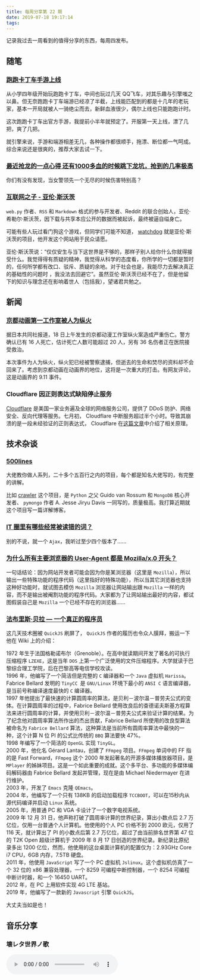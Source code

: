 ```yaml
---
title: 每周分享第 22 期
date: 2019-07-18 19:17:14
tags:
---
```


记录我过去一周看到的值得分享的东西，每周四发布。

<!--more-->

## 随笔

### [跑跑卡丁车手游上线](https://www.chinaventure.com.cn/news/78-20190715-346023.html)

从小学四年级开始玩跑跑卡丁车，中间也玩过几天 QQ飞车，对其乐趣与引擎嗤之以鼻。但无奈跑跑卡丁车端游已经凉了半截，上线能匹配到的都是十几年的老玩家，基本一开局就被人一骑绝尘而去，新鲜血液很少，偶尔上线也只能跑跑计时。

这次跑跑卡丁车出官方手游，我提前小半年就预定了。开服第一天上线，漂了几把，爽了几把。

就引擎来说，手游和端游相差无几，各种操作都很顺手，拖漂、断位都一气呵成。综合来说还是很爽的，推荐大家去试一下。

### [最近抢龙的一点心得 还有1000多血的时候跳下龙坑，抢到的几率极高](https://bbs.hupu.com/28472592.html)

你们有没有发现，当女警领先一个无尽的时候伤害特别高？

### [互联网之子 - 亚伦·斯沃茨](https://zh.wikipedia.org/wiki/%E4%BA%9A%E4%BC%A6%C2%B7%E6%96%AF%E6%B2%83%E8%8C%A8)

`web.py` 作者、`RSS` 和 `Markdown` 格式的参与开发者、Reddit 的联合创始人，亚伦·希勒尔·斯沃茨，因下载与共享本应公开的数据而被起诉，最终被逼自缢身亡。

可能有些人玩过看门狗这个游戏，但同学们可能不知道， [watchdog](http://watchdog.net) 就是亚伦·斯沃茨的项目，他开发这个网站用于民众请愿。

亚伦·斯沃茨说：“仅仅安生与当下这世界是不够的，那样子别人给你什么你就得接受什么。我觉得得有质疑的精神，我觉得从科学的态度看，你所学的一切都是暂时的，任何所学都有改口、驳斥、质疑的余地。对于社会也是，我能尽力去解决真正的基础性的问题时 ，我没法去回避它”。虽然亚伦·斯沃茨已经不在了，但是他留下的知识与理念还在影响着世人（包括我），望诸君共勉之。

## 新闻

### [京都动画第一工作室被人为纵火](https://zh.wikipedia.org/wiki/%E4%BA%AC%E9%83%BD%E5%8B%95%E7%95%AB%E7%B8%B1%E7%81%AB%E6%A1%88)

据日本共同社报道，18 日上午发生的京都动漫工作室纵火案造成严重伤亡。警方确认已有 16 人死亡，估计死亡人数可能超过 20 人，另有 36 名伤者正在医院接受救治。

本次事件为人为纵火，纵火犯已经被警察逮捕，但逝去的生命和焚尽的资料却不会回来了。考虑到京都动画在动画界的地位，这将是一次重大的打击。有网友评论，这是动画界的 9.11 事件。

### Cloudflare 因正则表达式缺陷停止服务

[Cloudflare](https://www.cloudflare.com) 是美国一家业务遍及全球的网络服务公司，提供了 DDoS 防护、网络安全、反向代理等服务。七月初， Cloudflare 中断服务超过半个小时。导致其崩溃的是一段未经验证的正则表达式， Cloudflare 在[这篇文章](https://blog.cloudflare.com/details-of-the-cloudflare-outage-on-july-2-2019/#appendix-about-regular-expression-backtracking)中介绍了相关原理。

## 技术杂谈

### [500lines](https://github.com/aosabook/500lines)

大佬教你做人系列，二十多个五百行之内的项目，每个都是知名大佬写的，有完整的讲解。

比如 [crawler](https://github.com/aosabook/500lines/tree/master/crawler) 这个项目，是 `Python` 之父 Guido van Rossum 和 `MongoDB` 核心开发者、 `pymongo` 作者 A. Jesse Jiryu Davis 一同写的，质量极高。我打算近期就这个项目写一篇详解博客。

### [IT 圈里有哪些经常被读错的词？](https://www.zhihu.com/question/19739907)

别的不说，就一个 `Ajax`，我听过至少四个版本了……

### [为什么所有主要浏览器的 User-Agent 都是 Mozilla/x.0 开头？](https://www.zhihu.com/question/19553117)

一句话结论：因为网站开发者可能会因为你是某浏览器（这里是 `Mozilla`），所以输出一些特殊功能的程序代码（这里指好的特殊功能），所以当其它浏览器也支持这种好功能时，就试图去模仿 `Mozilla` 浏览器让网站输出跟 `Mozilla` 一样的内容，而不是输出被阉割功能的程序代码。大家都为了让网站输出最好的内容，都试图假装自己是 `Mozilla` 一个已经不存在的浏览器……

### [法布里斯·贝拉 — 一个真正的程序员](https://keelii.com/2019/07/13/a-real-programmer-fabrice-bellard/)

这几天技术圈被 `QuickJS` 刷屏了， `QuickJS` 作者的履历也令众人膜拜，搬运一下他在 Wiki 上的介绍：

>>
1972 年生于法国格勒诺布尔（Grenoble）。在高中就读期间开发了著名的可执行压缩程序 `LZEXE`，这是当年 `DOS` 上第一个广泛使用的文件压缩程序。大学就读于巴黎综合理工学院，后在巴黎高等电信学校攻读。  
1996 年，他编写了一个简洁但是完整的 `C` 编译器和一个 `Java` 虚拟机 `Harissa`。Fabrice Bellard 发明的 `TinyCC `是 `GNU/Linux` 环境下最小的 `ANSI C` 语言编译器，是当前号称编译速度最快的 `C` 编译器。  
1997 年他提出了最快速的计算圆周率的算法，是贝利－波尔温－普劳夫公式的变体。在计算圆周率的过程中，Fabrice Bellard 使用改良后的查德诺夫斯基方程算法来进行圆周率的计算，并使用贝利－波尔温－普劳夫公式来验证计算的结果。为了纪念他对圆周率算法所作出的杰出贡献，Fabrice Bellard 所使用的改良型算法被命名为 `Fabrice Bellard` 算法，这种算法是当前所有圆周率算法中最快的一种，这个计算 N 位 PI 的公式比传统的 `BBQ` 算法要快 47%。  
1998 年编写了一个简洁的 `OpenGL` 实现 `TinyGL`。  
2000 年，他化名 Gérard Lantau，创建了 `FFmpeg` 项目。`FFmpeg` 单词中的 FF 指的是 Fast Forward，`FFmpeg` 这个 2000 年发起著名的开源多媒体播放器项目，是 `MPlayer` 的姊妹项目。这是一个如此重要的成就。这个多平台、多功能的多媒体编码解码器由 Fabrice Bellard 发起并管理，现在是由 Michael Niedermayer 在进行维护。  
2003 年，开发了 `Emacs` 克隆 `QEmacs`。  
2004 年，他编写了一个只有 138KB 的启动加载程序 `TCCBOOT`，可以在15秒内从源代码编译并启动 `Linux` 系统。  
2005 年，用普通 PC 和 VGA 卡设计了一个数字电视系统。  
2009 年 12 月 31 日，他声称打破了圆周率计算的世界纪录，算出小数点后 2.7 万亿位，仅用一台普通个人计算机。他使用的个人 PC 价格不到 2000 欧元，仅用了 116 天，就计算出了 PI 的小数点后第 2.7 万亿位，超过了由当前排名世界第 47 位的 T2K Open 超级计算机于 2009 年 8 月 17 日创造的世界纪录。新纪录比原纪录多出 1200 亿位，然而，他使用的这台桌面计算机的配置仅为：2.93GHz Core i7 CPU，6GB 内存，7.5TB 硬盘。  
2011 年，他使用 `JavaScript` 写了一个 PC 虚拟机 `Jslinux`。这个虚拟机仿真了一个 32 位的 x86 兼容处理器，一个 8259 可编程中断控制器，一个 8254 可编程中断计时器，和一个 16450 UART。  
2012 年，在 PC 上用软件实现 4G LTE 基站。  
2019 年，他编写了一款新的 `Javascript` 引擎 `QuickJS`。

大丈夫当如是也！

## 音乐分享

### 壊レタ世界ノ歌

<audio src="/weekly22/破灭的世界之歌.flac" controls="controls">
Your browser does not support the audio tag.
</audio>
